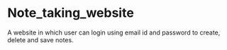 # Note_taking_website
A website in which user can login using email id and password to create, delete and save notes.
